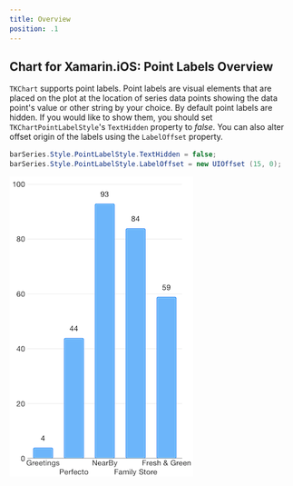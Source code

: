 ```yaml
---
title: Overview
position: .1
---
```


## Chart for Xamarin.iOS: Point Labels Overview


<code>TKChart</code> supports point labels. Point labels are visual elements that are placed on the plot at the location of series data points showing the data point's value or other string by your choice. By default point labels are hidden. If you would like to show them, you should set <code>TKChartPointLabelStyle</code>'s <code>TextHidden</code> property to *false*. You can also alter offset origin of the labels using the <code>LabelOffset</code> property.

```C#
barSeries.Style.PointLabelStyle.TextHidden = false;
barSeries.Style.PointLabelStyle.LabelOffset = new UIOffset (15, 0);
```

![](../../images/chart-point-labels-overview001.png)


